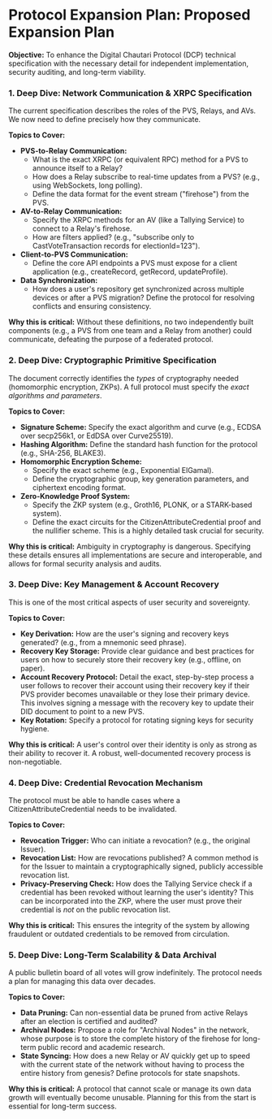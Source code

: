 # **Protocol Expansion Plan: Proposed Expansion Plan**

**Objective:** To enhance the Digital Chautari Protocol (DCP) technical specification with the necessary detail for independent implementation, security auditing, and long-term viability.

### **1\. Deep Dive: Network Communication & XRPC Specification**

The current specification describes the roles of the PVS, Relays, and AVs. We now need to define precisely how they communicate.

**Topics to Cover:**

* **PVS-to-Relay Communication:**  
  * What is the exact XRPC (or equivalent RPC) method for a PVS to announce itself to a Relay?  
  * How does a Relay subscribe to real-time updates from a PVS? (e.g., using WebSockets, long polling).  
  * Define the data format for the event stream ("firehose") from the PVS.  
* **AV-to-Relay Communication:**  
  * Specify the XRPC methods for an AV (like a Tallying Service) to connect to a Relay's firehose.  
  * How are filters applied? (e.g., "subscribe only to CastVoteTransaction records for electionId=123").  
* **Client-to-PVS Communication:**  
  * Define the core API endpoints a PVS must expose for a client application (e.g., createRecord, getRecord, updateProfile).  
* **Data Synchronization:**  
  * How does a user's repository get synchronized across multiple devices or after a PVS migration? Define the protocol for resolving conflicts and ensuring consistency.

**Why this is critical:** Without these definitions, no two independently built components (e.g., a PVS from one team and a Relay from another) could communicate, defeating the purpose of a federated protocol.

### **2\. Deep Dive: Cryptographic Primitive Specification**

The document correctly identifies the *types* of cryptography needed (homomorphic encryption, ZKPs). A full protocol must specify the *exact algorithms and parameters*.

**Topics to Cover:**

* **Signature Scheme:** Specify the exact algorithm and curve (e.g., ECDSA over secp256k1, or EdDSA over Curve25519).  
* **Hashing Algorithm:** Define the standard hash function for the protocol (e.g., SHA-256, BLAKE3).  
* **Homomorphic Encryption Scheme:**  
  * Specify the exact scheme (e.g., Exponential ElGamal).  
  * Define the cryptographic group, key generation parameters, and ciphertext encoding format.  
* **Zero-Knowledge Proof System:**  
  * Specify the ZKP system (e.g., Groth16, PLONK, or a STARK-based system).  
  * Define the exact circuits for the CitizenAttributeCredential proof and the nullifier scheme. This is a highly detailed task crucial for security.

**Why this is critical:** Ambiguity in cryptography is dangerous. Specifying these details ensures all implementations are secure and interoperable, and allows for formal security analysis and audits.

### **3\. Deep Dive: Key Management & Account Recovery**

This is one of the most critical aspects of user security and sovereignty.

**Topics to Cover:**

* **Key Derivation:** How are the user's signing and recovery keys generated? (e.g., from a mnemonic seed phrase).  
* **Recovery Key Storage:** Provide clear guidance and best practices for users on how to securely store their recovery key (e.g., offline, on paper).  
* **Account Recovery Protocol:** Detail the exact, step-by-step process a user follows to recover their account using their recovery key if their PVS provider becomes unavailable or they lose their primary device. This involves signing a message with the recovery key to update their DID document to point to a new PVS.  
* **Key Rotation:** Specify a protocol for rotating signing keys for security hygiene.

**Why this is critical:** A user's control over their identity is only as strong as their ability to recover it. A robust, well-documented recovery process is non-negotiable.

### **4\. Deep Dive: Credential Revocation Mechanism**

The protocol must be able to handle cases where a CitizenAttributeCredential needs to be invalidated.

**Topics to Cover:**

* **Revocation Trigger:** Who can initiate a revocation? (e.g., the original Issuer).  
* **Revocation List:** How are revocations published? A common method is for the Issuer to maintain a cryptographically signed, publicly accessible revocation list.  
* **Privacy-Preserving Check:** How does the Tallying Service check if a credential has been revoked without learning the user's identity? This can be incorporated into the ZKP, where the user must prove their credential is *not* on the public revocation list.

**Why this is critical:** This ensures the integrity of the system by allowing fraudulent or outdated credentials to be removed from circulation.

### **5\. Deep Dive: Long-Term Scalability & Data Archival**

A public bulletin board of all votes will grow indefinitely. The protocol needs a plan for managing this data over decades.

**Topics to Cover:**

* **Data Pruning:** Can non-essential data be pruned from active Relays after an election is certified and audited?  
* **Archival Nodes:** Propose a role for "Archival Nodes" in the network, whose purpose is to store the complete history of the firehose for long-term public record and academic research.  
* **State Syncing:** How does a new Relay or AV quickly get up to speed with the current state of the network without having to process the entire history from genesis? Define protocols for state snapshots.

**Why this is critical:** A protocol that cannot scale or manage its own data growth will eventually become unusable. Planning for this from the start is essential for long-term success.
